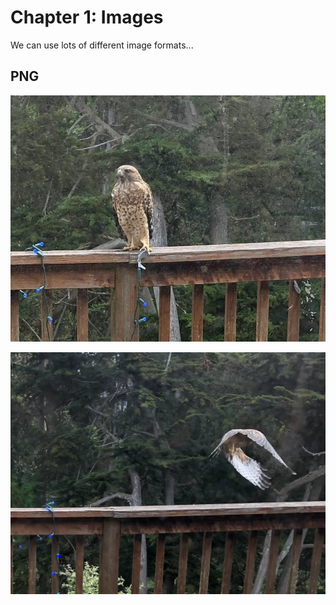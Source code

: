# Chapter 1: Images

We can use lots of different image formats...

## PNG

![Red-tailed hawk perched on wooden railing](hawk1.png)

![Red-tailed hawk flying away](hawk2.png)




